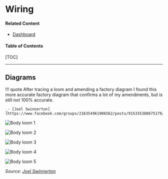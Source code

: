 # Wiring

#### Related Content

- [Dashboard](./dashboard.md)

#### Table of Contents

[TOC]

---

## Diagrams

!!! quote
    After tracing a loom and amending a factory diagram I found this more accurate factory diagram that confirms a lot of my amendments, but is still not 100% accurate.

    _- [Joel Swinnerton](https://www.facebook.com/groups/216354961906562/posts/915335388675179/)_

![Body loom 1](./img/electronics-wiring-body-loom-1.jpg)

![Body loom 2](./img/electronics-wiring-body-loom-2.jpg)

![Body loom 3](./img/electronics-wiring-body-loom-3.jpg)

![Body loom 4](./img/electronics-wiring-body-loom-4.jpg)

![Body loom 5](./img/electronics-wiring-body-loom-5.jpg)

_Source: [Joel Swinnerton](https://www.facebook.com/groups/216354961906562/posts/915335388675179/)_
